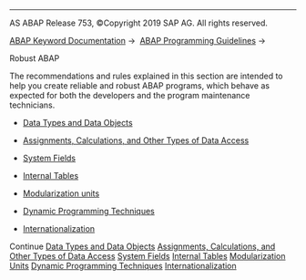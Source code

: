   

* * *

AS ABAP Release 753, ©Copyright 2019 SAP AG. All rights reserved.

[ABAP Keyword Documentation](javascript:call_link\('abenabap.htm'\)) →  [ABAP Programming Guidelines](javascript:call_link\('abenabap_pgl.htm'\)) → 

Robust ABAP

The recommendations and rules explained in this section are intended to help you create reliable and robust ABAP programs, which behave as expected for both the developers and the program maintenance technicians.

-   [Data Types and Data Objects](javascript:call_link\('abendata_type_obj_guidl.htm'\) "Guideline")

-   [Assignments, Calculations, and Other Types of Data Access](javascript:call_link\('abenassignment_access_guidl.htm'\) "Guideline")

-   [System Fields](javascript:call_link\('abensystem_fields_guidl.htm'\) "Guideline")

-   [Internal Tables](javascript:call_link\('abenitab_guidl.htm'\) "Guideline")

-   [Modularization units](javascript:call_link\('abenmodularization_unit_guidl.htm'\) "Guideline")

-   [Dynamic Programming Techniques](javascript:call_link\('abendynamic_prog_technique_guidl.htm'\) "Guideline")

-   [Internationalization](javascript:call_link\('abeninternationalization_guidl.htm'\) "Guideline")

Continue
[Data Types and Data Objects](javascript:call_link\('abendata_type_obj_guidl.htm'\))
[Assignments, Calculations, and Other Types of Data Access](javascript:call_link\('abenassignment_access_guidl.htm'\))
[System Fields](javascript:call_link\('abensystem_fields_guidl.htm'\))
[Internal Tables](javascript:call_link\('abenitab_guidl.htm'\))
[Modularization Units](javascript:call_link\('abenmodularization_unit_guidl.htm'\))
[Dynamic Programming Techniques](javascript:call_link\('abendynamic_prog_technique_guidl.htm'\))
[Internationalization](javascript:call_link\('abeninternationalization_guidl.htm'\))